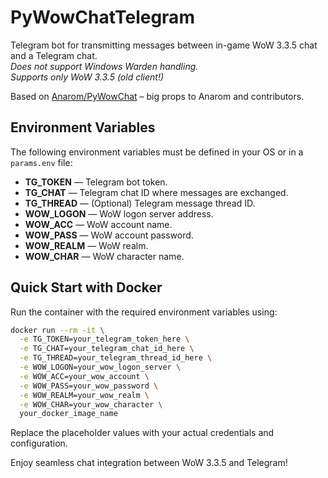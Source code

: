# PyWowChatTelegram

Telegram bot for transmitting messages between in-game WoW 3.3.5 chat and a Telegram chat.  
*Does not support Windows Warden handling.*  
*Supports only WoW 3.3.5 (old client!)*

Based on [Anarom/PyWowChat](https://github.com/Anarom/PyWowChat) – big props to Anarom and contributors.

## Environment Variables

The following environment variables must be defined in your OS or in a `params.env` file:

- **TG_TOKEN** — Telegram bot token.
- **TG_CHAT** — Telegram chat ID where messages are exchanged.
- **TG_THREAD** — (Optional) Telegram message thread ID.
- **WOW_LOGON** — WoW logon server address.
- **WOW_ACC** — WoW account name.
- **WOW_PASS** — WoW account password.
- **WOW_REALM** — WoW realm.
- **WOW_CHAR** — WoW character name.

## Quick Start with Docker

Run the container with the required environment variables using:

```bash
docker run --rm -it \
  -e TG_TOKEN=your_telegram_token_here \
  -e TG_CHAT=your_telegram_chat_id_here \
  -e TG_THREAD=your_telegram_thread_id_here \
  -e WOW_LOGON=your_wow_logon_server \
  -e WOW_ACC=your_wow_account \
  -e WOW_PASS=your_wow_password \
  -e WOW_REALM=your_wow_realm \
  -e WOW_CHAR=your_wow_character \
  your_docker_image_name
```

Replace the placeholder values with your actual credentials and configuration.

Enjoy seamless chat integration between WoW 3.3.5 and Telegram!